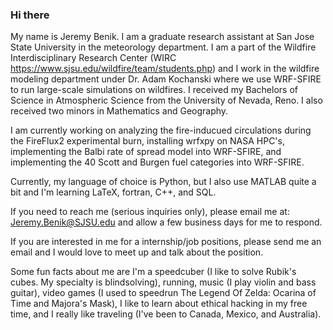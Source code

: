 ### Hi there

My name is Jeremy Benik. I am a graduate research assistant at San Jose State University in the meteorology department. I am a part of the Wildfire Interdisciplinary Research Center (WIRC https://www.sjsu.edu/wildfire/team/students.php) and I work in the wildfire modeling department under Dr. Adam Kochanski where we use WRF-SFIRE to run large-scale simulations on wildfires. I received my Bachelors of Science in Atmospheric Science from the University of Nevada, Reno. I also received two minors in Mathematics and Geography. 

I am currently working on analyzing the fire-inducued circulations during the FireFlux2 experimental burn, installing wrfxpy on NASA HPC's, implementing the Balbi rate of spread model into WRF-SFIRE, and implementing the 40 Scott and Burgen fuel categories into WRF-SFIRE. 

Currently, my language of choice is Python, but I also use MATLAB quite a bit and I'm learning LaTeX, fortran, C++, and SQL. 

If you need to reach me (serious inquiries only), please email me at: Jeremy.Benik@SJSU.edu and allow a few business days for me to respond. 

If you are interested in me for a internship/job positions, please send me an email and I would love to meet up and talk about the position. 

Some fun facts about me are I'm a speedcuber (I like to solve Rubik's cubes. My specialty is blindsolving), running, music (I play violin and bass guitar), video games (I used to speedrun The Legend Of Zelda: Ocarina of Time and Majora's Mask), I like to learn about ethical hacking in my free time, and I really like traveling (I've been to Canada, Mexico, and Australia). 

<!--
**Jeremy-Benik/Jeremy-Benik** is a ✨ _special_ ✨ repository because its `README.md` (this file) appears on your GitHub profile.

Here are some ideas to get you started:

- 🔭 I’m currently working on ...
- 🌱 I’m currently learning ...
- 👯 I’m looking to collaborate on ...
- 🤔 I’m looking for help with ...
- 💬 Ask me about ...
- 📫 How to reach me: ...
- 😄 Pronouns: ...
- ⚡ Fun fact: ...
-->
